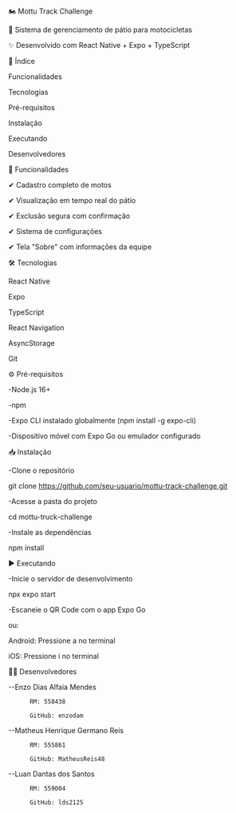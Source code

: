 🏍️ Mottu Track Challenge

🚀 Sistema de gerenciamento de pátio para motocicletas

✨ Desenvolvido com React Native + Expo + TypeScript


📌 Índice

Funcionalidades

Tecnologias

Pré-requisitos

Instalação

Executando

Desenvolvedores


🌟 Funcionalidades

✔ Cadastro completo de motos

✔ Visualização em tempo real do pátio

✔ Exclusão segura com confirmação

✔ Sistema de configurações

✔ Tela "Sobre" com informações da equipe


🛠 Tecnologias

React Native

Expo

TypeScript

React Navigation

AsyncStorage

Git	


⚙️ Pré-requisitos

-Node.js 16+

-npm

-Expo CLI instalado globalmente (npm install -g expo-cli)

-Dispositivo móvel com Expo Go ou emulador configurado


📥 Instalação

-Clone o repositório

git clone https://github.com/seu-usuario/mottu-track-challenge.git

-Acesse a pasta do projeto

cd mottu-truck-challenge  

-Instale as dependências
 
npm install


▶️ Executando

-Inicie o servidor de desenvolvimento

npx expo start  

-Escaneie o QR Code com o app Expo Go 

ou:

Android: Pressione a no terminal

iOS: Pressione i no terminal


👨‍💻 Desenvolvedores

--Enzo Dias Alfaia Mendes

          RM: 558438
          
          GitHub: enzodam

--Matheus Henrique Germano Reis

          RM: 555861
          
          GitHub: MatheusReis48

--Luan Dantas dos Santos

          RM: 559004
          
          GitHub: lds2125
